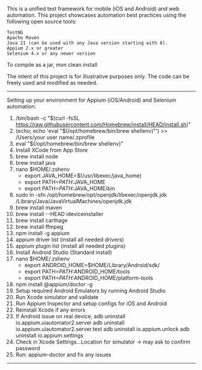 This is a unified test framework for mobile (iOS and Android) and web automation. 
This project showcases automation best practices using the following open source tools:

    TestNG
    Apache Maven
    Java 21 (can be used with any Java version starting with 8).
    Appium 2.x or greater
    Selenium 4.x or any newer version

To compile as a jar, mvn clean install

The intent of this project is for illustrative purposes only. The code can be freely used and modified as needed.

****************************************************************************************************************************************************
Setting up your environment for Appium (iOS/Android) and Selenium automation:

1. /bin/bash -c "$(curl -fsSL https://raw.githubusercontent.com/Homebrew/install/HEAD/install.sh)"
2. (echo; echo 'eval "$(/opt/homebrew/bin/brew shellenv)"') >> /Users/your user name/.zprofile
3. eval "$(/opt/homebrew/bin/brew shellenv)"
4. Install XCode from App Store
5. brew install node
6. brew install java 
7. nano $HOME/.zshenv
    * export JAVA_HOME=$(/usr/libexec/java_home)
    * export PATH=${PATH}:$JAVA_HOME
    * export PATH=${PATH}:$JAVA_HOME/bin
8. sudo ln -sfn /opt/homebrew/opt/openjdk/libexec/openjdk.jdk /Library/Java/JavaVirtualMachines/openjdk.jdk
9. brew install maven
10. brew install --HEAD ideviceinstaller
11. brew install carthage
12. brew install ffmpeg
13. npm install -g appium
14. appium driver list (install all needed drivers)
15. appium plugin list (install all needed plugins)
16. Install Android Studio (Standard install)
17. nano $HOME/.zshenv 
    * export ANDROID_HOME=$HOME/Library/Android/sdk/
    * export PATH=$PATH:$ANDROID_HOME/tools
    * export PATH=$PATH:$ANDROID_HOME/platform-tools
16. npm install @appium/doctor -g
17. Setup required Android Emulators by running Android Studio
18. Run Xcode simulator and validate
19. Run Appium Inspector and setup configs for iOS and Android
20. Reinstall Xcode if any errors
21. If Android issue on real device,
    adb uninstall io.appium.uiautomator2.server
    adb uninstall io.appium.uiautomator2.server.test
    adb uninstall io.appium.unlock
    adb uninstall io.appium.settings
22. Check in Xcode Settings…Location for simulator -> may ask to confirm password
23. Run: appium-doctor and fix any issues
****************************************************************************************************************************************************

